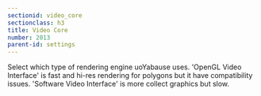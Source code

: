 ```yaml
---
sectionid: video_core
sectionclass: h3
title: Video Core
number: 2013
parent-id: settings
---
```

 Select which type of rendering engine uoYabause uses. 'OpenGL Video Interface' is fast and hi-res rendering for polygons but it have compatibility issues. 'Software Video Interface' is more collect graphics but slow.
